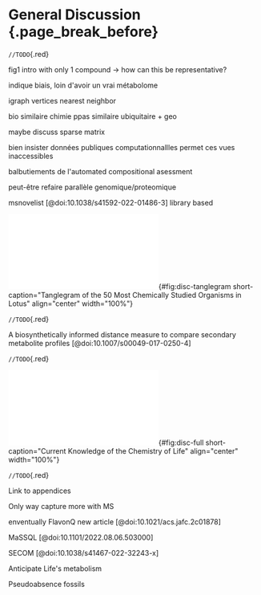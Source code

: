 # General Discussion {.page_break_before}

`//TODO`{.red}

fig1 intro with only 1 compound -> how can this be representative?

indique biais, loin d'avoir un vrai métabolome

igraph vertices nearest neighbor

bio similaire chimie ppas similaire ubiquitaire + geo

maybe discuss sparse matrix

bien insister données publiques computationnallles permet ces vues inaccessibles

balbutiements de l'automated compositional asessment

peut-être refaire parallèle genomique/proteomique

msnovelist [@doi:10.1038/s41592-022-01486-3] library based

![**Tanglegram of the 50 most chemically studied organisms in LOTUS.** On the left, organisms are clustered according to the classical, known, biological taxonomy. On the right, they are clustered based on their chemical content. The entanglement of both trees is shown, with conserved positions colored.](images/tanglegram_lotus_top50.pdf "disc-tanglegram"){#fig:disc-tanglegram short-caption="Tanglegram of the 50 Most Chemically Studied Organisms in Lotus" align="center" width="100%"}

`//TODO`{.red}

 A biosynthetically informed distance measure to compare secondary metabolite profiles  [@doi:10.1007/s00049-017-0250-4]

`//TODO`{.red}

![**Current knowledge of the chemistry of Life.** The tree generated from current LOTUS data builds on biological taxonomy and employs the biological kingdom as tips color. The bars correspond to the chemical classes found in the biological family.](images/tree_full.pdf "disc-full"){#fig:disc-full short-caption="Current Knowledge of the Chemistry of Life" align="center" width="100%"}

`//TODO`{.red}

Link to appendices

Only way capture more with MS

enventually FlavonQ new article [@doi:10.1021/acs.jafc.2c01878]

MaSSQL [@doi:10.1101/2022.08.06.503000]

SECOM [@doi:10.1038/s41467-022-32243-x]

Anticipate Life's metabolism

Pseudoabsence fossils

<!-- Jo
La finalité de tous ces développement est leur intégration dans une démarche Phy- tochimique intégrée, allant de la plante à la molécule. Le but initial était d’obtenir un ensemble de molécules d’une famille présentant des activités biologiques importantes, afin de les intégrer à la fois dans la chimiothèque interne au laboratoire mais aussi dans la Chimiothèque Nationale. Cette dernière, au moment de la rédaction de cette thèse, n’étant pas très fournie en stilbénoïdes dont la structure est proche de ceux présents dans les plantes étudiées. En effet, sur les 47327 composés contenus dans la base de la Chimiothèque Nationale le 11 juin 2012, 650 présentent un motif stilbène. Parmi celles- ci, la majorité sont des dérivés, probablement synthétiques ou hémisynthétiques, de monomères. Nous espérons que les différents outils développés, et dont l’efficacité a pu être mise à l’épreuve sur dans des situations réelles, pourront contribuer à l’étude des Substances Naturelles.
Au cours de cette thèse, j’ai pu approcher la CPC, nouvelle technique pour moi, et me perfectionner sur d’autres outils tels que la spectrométrie RMN, la CLHP et la SM. J’ai pu librement utiliser, me familiariser et lutter avec ces outils, pour développer di- verses approches, pas toujours fructueuses, tout cela dans le but de résoudre les diffé- rentes problématiques issues de mon projet, mais aussi de ceux des autres. En effet, au delà des travaux décrits dans ce manuscrit, mon expérience naissante dans le domaine de la chromatographie et des techniques analytiques a suscité l’intérêt d’autres cher- cheurs et jeunes chercheurs recherchant des solutions pour leurs séparations et leurs analyses. Ainsi, j’ai pu, en confrontant mes pratiques et approches aux besoins expri- més par d’autres, construire de manière, je l’espère apporter ma pierre à leur édifice. Au cours de l’encadrement de quatre stagiaires de Master 1 et une de Master 2, j’ai pu confronter ma compréhension des outils utilisés quotidiennement, parfois d’une ma- nière proche du réflexe, avec ma capacité de transmission de tels savoirs, savoirs qui je l’espère leur seront profitables. Ces expériences, extrêmement enrichissantes, ont sans cesse provoqué de nouvelles questions, remises en question et la nécessité d’adapter mes méthodes d’échange des connaissances. Et j’estime avoir eu la chance de travailler avec elles, leur motivation, leur curiosité et leurs ambitions étant une source d’enrichis- sement permanente. J’ai aussi eu, au cours de cette thèse, l’occasion d’avoir différentes expériences d’enseignement. Dans le cadre du monitorat, sur des séances de travaux pratiques en Pharmacognosie, mais aussi pour un cours que j’ai construit, transmis et partagé avec des étudiants. Toutes ces expériences m’ont permis de confronter la pra- tique expérimentale en laboratoire avec toutes celles et ceux qui gravitent autour, et je remercie pour cela toutes les personnes ayant participé de près ou de loin à ce voyage initiatique dans l’univers de la recherche qu’a été cette thèse. -->